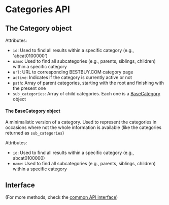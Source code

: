 # Categories API

## The Category object

Attributes:

- `id`: Used to find all results within a specific category (e.g., 'abcat0100000')
- `name`: Used to find all subcategories (e.g., parents, siblings, children) within a specific category
- `url`: URL to corresponding BESTBUY.COM category page
- `active`: Indicates if the category is currently active or not
- `path`: Array of parent categories, starting with the root and finishing with the present one
- `sub_categories`: Array of child categories. Each one is a [BaseCategory](categories_api.md#the-basecategory-object) object

#### The BaseCategory object

A minimalistic version of a category. Used to represent the categories in occasions where not the whole information is available (like the categories returned as `sub_categories`)

Attributes:

- `id`: Used to find all results within a specific category (e.g., abcat0100000)
- `name`: Used to find all subcategories (e.g., parents, siblings, children) within a specific category

## Interface

(For more methods, check the [common API interface](general_overview.md#common-interface))
